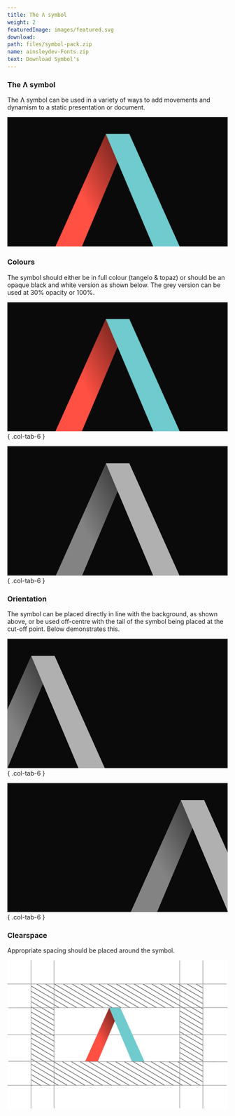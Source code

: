 ```yaml
---
title: The Ʌ symbol
weight: 2
featuredImage: images/featured.svg
download:
path: files/symbol-pack.zip
name: ainsleydev-Fonts.zip
text: Download Symbol's
---
```


### The Ʌ symbol

The Ʌ symbol can be used in a variety of ways to add movements and dynamism to a static presentation or
document.

![The Ʌ symbol](images/coloured.svg)

### Colours

The symbol should either be in full colour (tangelo & topaz) or should be an opaque black and white version as shown
below. The grey version can be used at 30% opacity or 100%.

![he Ʌ symbol - Coloured](images/coloured.svg)
{ .col-tab-6 }

![he Ʌ symbol - Greyscale](images/greyscale.svg)
{ .col-tab-6 }

### Orientation

The symbol can be placed directly in line with the background, as shown above, or be used off-centre with the tail of
the symbol being placed at the cut-off point. Below demonstrates this.

![he Ʌ symbol - Left](images/left.svg)
{ .col-tab-6 }

![he Ʌ symbol - Right](images/right.svg)
{ .col-tab-6 }

### Clearspace

Appropriate spacing should be placed around the symbol.

![The Ʌ symbol](images/featured.svg)
